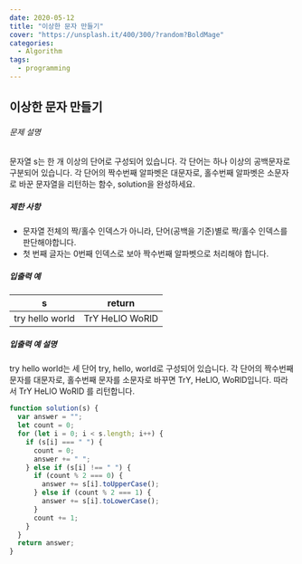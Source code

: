 ```yaml
---
date: 2020-05-12
title: "이상한 문자 만들기"
cover: "https://unsplash.it/400/300/?random?BoldMage"
categories:
  - Algorithm
tags:
  - programming
---
```


## 이상한 문자 만들기

###### 문제 설명

문자열 s는 한 개 이상의 단어로 구성되어 있습니다. 각 단어는 하나 이상의 공백문자로 구분되어 있습니다. 각 단어의 짝수번째 알파벳은 대문자로, 홀수번째 알파벳은 소문자로 바꾼 문자열을 리턴하는 함수, solution을 완성하세요.

##### 제한 사항

- 문자열 전체의 짝/홀수 인덱스가 아니라, 단어(공백을 기준)별로 짝/홀수 인덱스를 판단해야합니다.
- 첫 번째 글자는 0번째 인덱스로 보아 짝수번째 알파벳으로 처리해야 합니다.

##### 입출력 예

| s               | return          |
| --------------- | --------------- |
| try hello world | TrY HeLlO WoRlD |

##### 입출력 예 설명

try hello world는 세 단어 try, hello, world로 구성되어 있습니다. 각 단어의 짝수번째 문자를 대문자로, 홀수번째 문자를 소문자로 바꾸면 TrY, HeLlO, WoRlD입니다. 따라서 TrY HeLlO WoRlD 를 리턴합니다.

```javascript
function solution(s) {
  var answer = "";
  let count = 0;
  for (let i = 0; i < s.length; i++) {
    if (s[i] === " ") {
      count = 0;
      answer += " ";
    } else if (s[i] !== " ") {
      if (count % 2 === 0) {
        answer += s[i].toUpperCase();
      } else if (count % 2 === 1) {
        answer += s[i].toLowerCase();
      }
      count += 1;
    }
  }
  return answer;
}
```
